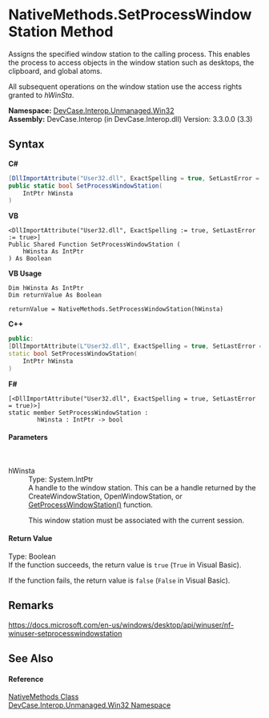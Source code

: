 # NativeMethods.SetProcessWindowStation Method 
 

Assigns the specified window station to the calling process. This enables the process to access objects in the window station such as desktops, the clipboard, and global atoms. 

 All subsequent operations on the window station use the access rights granted to *hWinSta*.

**Namespace:**&nbsp;<a href="N_DevCase_Interop_Unmanaged_Win32">DevCase.Interop.Unmanaged.Win32</a><br />**Assembly:**&nbsp;DevCase.Interop (in DevCase.Interop.dll) Version: 3.3.0.0 (3.3)

## Syntax

**C#**<br />
``` C#
[DllImportAttribute("User32.dll", ExactSpelling = true, SetLastError = true)]
public static bool SetProcessWindowStation(
	IntPtr hWinsta
)
```

**VB**<br />
``` VB
<DllImportAttribute("User32.dll", ExactSpelling := true, SetLastError := true>]
Public Shared Function SetProcessWindowStation ( 
	hWinsta As IntPtr
) As Boolean
```

**VB Usage**<br />
``` VB Usage
Dim hWinsta As IntPtr
Dim returnValue As Boolean

returnValue = NativeMethods.SetProcessWindowStation(hWinsta)
```

**C++**<br />
``` C++
public:
[DllImportAttribute(L"User32.dll", ExactSpelling = true, SetLastError = true)]
static bool SetProcessWindowStation(
	IntPtr hWinsta
)
```

**F#**<br />
``` F#
[<DllImportAttribute("User32.dll", ExactSpelling = true, SetLastError = true)>]
static member SetProcessWindowStation : 
        hWinsta : IntPtr -> bool 

```


#### Parameters
&nbsp;<dl><dt>hWinsta</dt><dd>Type: System.IntPtr<br />A handle to the window station. This can be a handle returned by the CreateWindowStation, OpenWindowStation, or <a href="M_DevCase_Interop_Unmanaged_Win32_NativeMethods_GetProcessWindowStation">GetProcessWindowStation()</a> function. 

 This window station must be associated with the current session.</dd></dl>

#### Return Value
Type: Boolean<br />If the function succeeds, the return value is `true` (`True` in Visual Basic). 

 If the function fails, the return value is `false` (`False` in Visual Basic).

## Remarks
<a href="https://docs.microsoft.com/en-us/windows/desktop/api/winuser/nf-winuser-setprocesswindowstation" target="_blank">https://docs.microsoft.com/en-us/windows/desktop/api/winuser/nf-winuser-setprocesswindowstation</a>

## See Also


#### Reference
<a href="T_DevCase_Interop_Unmanaged_Win32_NativeMethods">NativeMethods Class</a><br /><a href="N_DevCase_Interop_Unmanaged_Win32">DevCase.Interop.Unmanaged.Win32 Namespace</a><br />